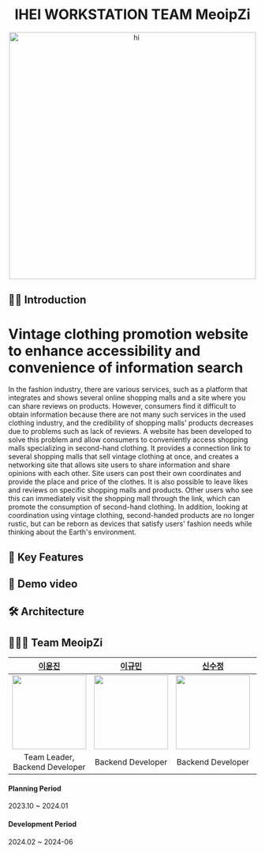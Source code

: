 <h1 align="center">IHEI WORKSTATION TEAM MeoipZi</h1>

<p align="center">
  <img src="https://github.com/MeoipZi/.github/assets/96698362/09441582-f2b9-4bbb-b36c-8b2e10a4586a" alt="hi" width="500">
</p>

## 🙋‍♀️ Introduction
# Vintage clothing promotion website to enhance accessibility and convenience of information search 
In the fashion industry, there are various services, such as a platform that integrates and shows several online shopping malls and a site where you can share reviews on products. 
However, consumers find it difficult to obtain information because there are not many such services in the used clothing industry, and the credibility of shopping malls' products decreases due to problems such as lack of reviews. 
A website has been developed to solve this problem and allow consumers to conveniently access shopping malls specializing in second-hand clothing. 
It provides a connection link to several shopping malls that sell vintage clothing at once, and creates a networking site that allows site users to share information and share opinions with each other.
Site users can post their own coordinates and provide the place and price of the clothes. 
It is also possible to leave likes and reviews on specific shopping malls and products. 
Other users who see this can immediately visit the shopping mall through the link, which can promote the consumption of second-hand clothing.
In addition, looking at coordination using vintage clothing, second-handed products are no longer rustic, but can be reborn as devices that satisfy users' fashion needs while thinking about the Earth's environment.

## 🚀 Key Features

## 🌈 Demo video

## 🛠️ Architecture

## 👩🏻‍💻  Team MeoipZi

|[이윤진](https://github.com/yunjin-21)|[이규민](https://github.com/keke5149)|[신수정](https://github.com/chock-cho)|[이민경](https://github.com/Minlee01)|[최민주](https://github.com/hmuri)|
| :-: | :-: | :-: | :-: | :-: |
|  <img src="https://avatars.githubusercontent.com/yunjin-21" width="150"> | <img src="https://avatars.githubusercontent.com/keke5149" width="150">|  <img src="https://avatars.githubusercontent.com/chock-cho" width="150"> |   <img src="https://avatars.githubusercontent.com/Minlee01" width="150">| <img src="https://avatars.githubusercontent.com/hmuri" width="150">|
|Team Leader, Backend Developer|Backend Developer|Backend Developer|Frontend Developer|Frontend Developer|


#### Planning Period
2023.10 ~ 2024.01
#### Development Period
2024.02 ~ 2024-06 
<!--

**Here are some ideas to get you started:**

🙋‍♀️ A short introduction - what is your organization all about?
🌈 Contribution guidelines - how can the community get involved?
👩‍💻 Useful resources - where can the community find your docs? Is there anything else the community should know?
🍿 Fun facts - what does your team eat for breakfast?
🧙 Remember, you can do mighty things with the power of [Markdown](https://docs.github.com/github/writing-on-github/getting-started-with-writing-and-formatting-on-github/basic-writing-and-formatting-syntax)
-->
